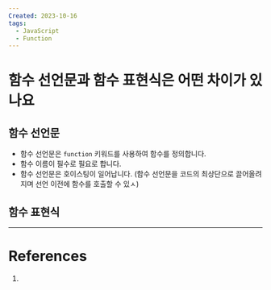 ```yaml
---
Created: 2023-10-16
tags:
  - JavaScript
  - Function
---
```

# 함수 선언문과 함수 표현식은 어떤 차이가 있나요
## 함수 선언문
- 함수 선언문은 `function` 키워드를 사용하여 함수를 정의합니다.
- 함수 이름이 필수로 필요로 합니다.
- 함수 선언문은 호이스팅이 일어납니다. (함수 선언문을 코드의 최상단으로 끌어올려지며 선언 이전에 함수를 호출할 수 있ㅅ)
## 함수 표현식

---
# References
1. 